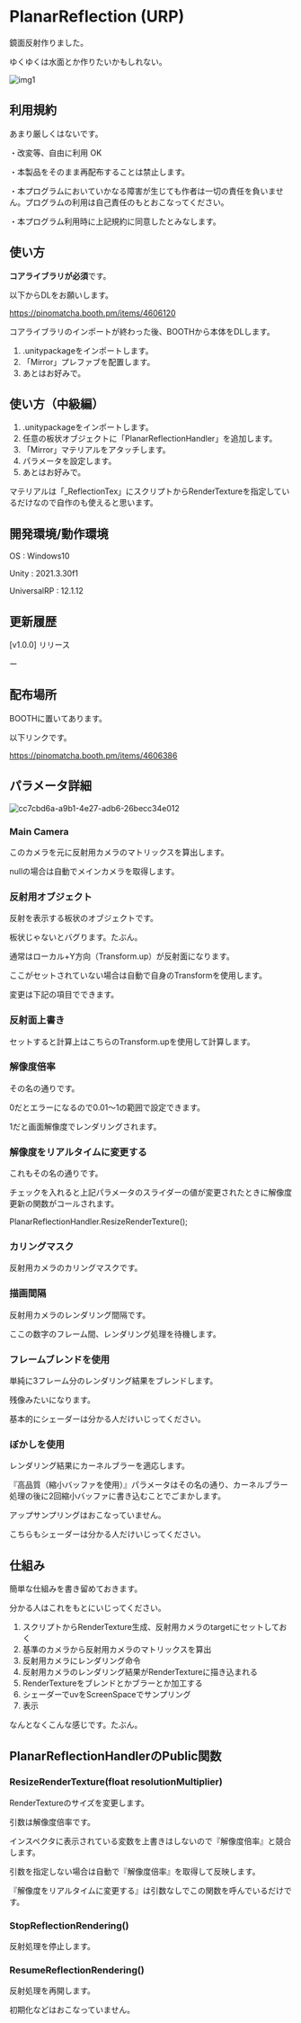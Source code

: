 # PlanarReflection (URP)

鏡面反射作りました。

ゆくゆくは水面とか作りたいかもしれない。

![img1](https://booth.pximg.net/7ae40447-3f13-4c32-a1ae-d4f9cd2c3b8f/i/4606386/b3d78f83-02ac-4dd4-b8e8-d908c30d9172.png)

## 利用規約

あまり厳しくはないです。

・改変等、自由に利用 OK

・本製品をそのまま再配布することは禁止します。

・本プログラムにおいていかなる障害が生じても作者は一切の責任を負いません。プログラムの利用は自己責任のもとおこなってください。

・本プログラム利用時に上記規約に同意したとみなします。

## 使い方

**コアライブラリが必須**です。

以下からDLをお願いします。

https://pinomatcha.booth.pm/items/4606120

コアライブラリのインポートが終わった後、BOOTHから本体をDLします。

1. .unitypackageをインポートします。
2. 「Mirror」プレファブを配置します。
3. あとはお好みで。

## 使い方（中級編）

1. .unitypackageをインポートします。
2. 任意の板状オブジェクトに「PlanarReflectionHandler」を追加します。
3. 「Mirror」マテリアルをアタッチします。
4. パラメータを設定します。
5. あとはお好みで。

マテリアルは「_ReflectionTex」にスクリプトからRenderTextureを指定しているだけなので自作のも使えると思います。

## 開発環境/動作環境

OS : Windows10

Unity : 2021.3.30f1

UniversalRP : 12.1.12

## 更新履歴

[v1.0.0] リリース

ー

## 配布場所

BOOTHに置いてあります。

以下リンクです。

https://pinomatcha.booth.pm/items/4606386

## パラメータ詳細

![cc7cbd6a-a9b1-4e27-adb6-26becc34e012](https://github.com/PinoMatcha/PlanarReflection_URP/assets/48231328/07179977-e49e-4934-a2fb-134bc048680d)

### Main Camera

このカメラを元に反射用カメラのマトリックスを算出します。

nullの場合は自動でメインカメラを取得します。

### 反射用オブジェクト

反射を表示する板状のオブジェクトです。

板状じゃないとバグります。たぶん。

通常はローカル+Y方向（Transform.up）が反射面になります。

ここがセットされていない場合は自動で自身のTransformを使用します。

変更は下記の項目でできます。

### 反射面上書き

セットすると計算上はこちらのTransform.upを使用して計算します。

### 解像度倍率

その名の通りです。

0だとエラーになるので0.01～1の範囲で設定できます。

1だと画面解像度でレンダリングされます。

### 解像度をリアルタイムに変更する

これもその名の通りです。

チェックを入れると上記パラメータのスライダーの値が変更されたときに解像度更新の関数がコールされます。

PlanarReflectionHandler.ResizeRenderTexture();

### カリングマスク

反射用カメラのカリングマスクです。

### 描画間隔

反射用カメラのレンダリング間隔です。

ここの数字のフレーム間、レンダリング処理を待機します。
                
### フレームブレンドを使用

単純に3フレーム分のレンダリング結果をブレンドします。

残像みたいになります。

基本的にシェーダーは分かる人だけいじってください。

### ぼかしを使用

レンダリング結果にカーネルブラーを適応します。

『高品質（縮小バッファを使用）』パラメータはその名の通り、カーネルブラー処理の後に2回縮小バッファに書き込むことでごまかします。

アップサンプリングはおこなっていません。

こちらもシェーダーは分かる人だけいじってください。

## 仕組み

簡単な仕組みを書き留めておきます。

分かる人はこれをもとにいじってください。

1. スクリプトからRenderTexture生成、反射用カメラのtargetにセットしておく
2. 基準のカメラから反射用カメラのマトリックスを算出
3. 反射用カメラにレンダリング命令
4. 反射用カメラのレンダリング結果がRenderTextureに描き込まれる
5. RenderTextureをブレンドとかブラーとか加工する
6. シェーダーでuvをScreenSpaceでサンプリング
7. 表示

なんとなくこんな感じです。たぶん。

## PlanarReflectionHandlerのPublic関数

### ResizeRenderTexture(float resolutionMultiplier)

RenderTextureのサイズを変更します。

引数は解像度倍率です。

インスペクタに表示されている変数を上書きはしないので『解像度倍率』と競合します。

引数を指定しない場合は自動で『解像度倍率』を取得して反映します。

『解像度をリアルタイムに変更する』は引数なしでこの関数を呼んでいるだけです。

### StopReflectionRendering()

反射処理を停止します。

### ResumeReflectionRendering()

反射処理を再開します。

初期化などはおこなっていません。
